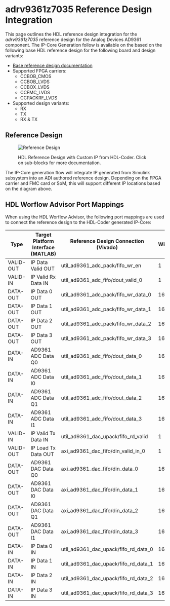 

# adrv9361z7035 Reference Design Integration

This page outlines the HDL reference design integration for the *adrv9361z7035* reference design for the Analog Devices
AD9361 component. The IP-Core Generation follow is available on the based on the following base HDL reference design for the following board and design variants: 

- [Base reference design documentation](https://wiki.analog.com/resources/eval/user-guides/ad-fmcomms2-ebz/reference_hdl)
- Supported FPGA carriers:
    - CCBOB_CMOS
    - CCBOB_LVDS
    - CCBOX_LVDS
    - CCFMC_LVDS
    - CCPACKRF_LVDS
- Supported design variants:
    - RX
    - TX
    - RX & TX

## Reference Design

<figure markdown>
  
  ![Reference Design](../assets/rd_ad9361_custom.svg)
  
  <figcaption>HDL Reference Design with Custom IP from HDL-Coder. Click on sub-blocks for more documentation.</figcaption>
</figure>
The IP-Core generation flow will integrate IP generated from Simulink subsystem into an ADI authored reference design. Depending on the FPGA carrier and FMC card or SoM, this will support different IP locations based on the diagram above.

## HDL Worflow Advisor Port Mappings

When using the HDL Worflow Advisor, the following port mappings are used to connect the reference design to the HDL-Coder generated IP-Core:

| Type | Target Platform Interface (MATLAB) | Reference Design Connection (Vivado) | Width | Reference Design Variant |
| ---- | ------------------------ | --------------------------- | ----- | ----------- |
| VALID-OUT | IP Data Valid OUT | util_ad9361_adc_pack/fifo_wr_en | 1 | RX |
| VALID-IN | IP Valid Rx Data IN | util_ad9361_adc_fifo/dout_valid_0 | 1 | RX |
| DATA-OUT | IP Data 0 OUT | util_ad9361_adc_pack/fifo_wr_data_0 | 16 | RX |
| DATA-OUT | IP Data 1 OUT | util_ad9361_adc_pack/fifo_wr_data_1 | 16 | RX |
| DATA-OUT | IP Data 2 OUT | util_ad9361_adc_pack/fifo_wr_data_2 | 16 | RX |
| DATA-OUT | IP Data 3 OUT | util_ad9361_adc_pack/fifo_wr_data_3 | 16 | RX |
| DATA-IN | AD9361 ADC Data Q0 | util_ad9361_adc_fifo/dout_data_0 | 16 | RX |
| DATA-IN | AD9361 ADC Data I0 | util_ad9361_adc_fifo/dout_data_1 | 16 | RX |
| DATA-IN | AD9361 ADC Data Q1 | util_ad9361_adc_fifo/dout_data_2 | 16 | RX |
| DATA-IN | AD9361 ADC Data I1 | util_ad9361_adc_fifo/dout_data_3 | 16 | RX |
| VALID-IN | IP Valid Tx Data IN | util_ad9361_dac_upack/fifo_rd_valid | 1 | TX |
| VALID-OUT | IP Load Tx Data OUT | axi_ad9361_dac_fifo/din_valid_in_0 | 1 | TX |
| DATA-OUT | AD9361 DAC Data Q0 | axi_ad9361_dac_fifo/din_data_0 | 16 | TX |
| DATA-OUT | AD9361 DAC Data I0 | axi_ad9361_dac_fifo/din_data_1 | 16 | TX |
| DATA-OUT | AD9361 DAC Data Q1 | axi_ad9361_dac_fifo/din_data_2 | 16 | TX |
| DATA-OUT | AD9361 DAC Data I1 | axi_ad9361_dac_fifo/din_data_3 | 16 | TX |
| DATA-IN | IP Data 0 IN | util_ad9361_dac_upack/fifo_rd_data_0 | 16 | TX |
| DATA-IN | IP Data 1 IN | util_ad9361_dac_upack/fifo_rd_data_1 | 16 | TX |
| DATA-IN | IP Data 2 IN | util_ad9361_dac_upack/fifo_rd_data_2 | 16 | TX |
| DATA-IN | IP Data 3 IN | util_ad9361_dac_upack/fifo_rd_data_3 | 16 | TX |

